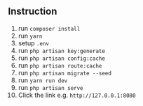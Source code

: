 ## Instruction

1. run `composer install`
2. run `yarn`
3. setup `.env`
4. run `php artisan key:generate`
5. run `php artisan config:cache`
6. run `php artisan route:cache`
7. run `php artisan migrate --seed`
8. run `yarn run dev`
9. run `php artisan serve`
10. Click the link e.g. `http://127.0.0.1:8080`
